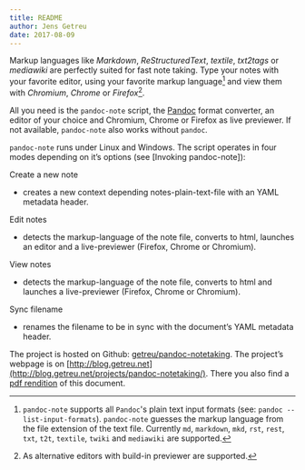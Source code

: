 ```yaml
---
title: README
author: Jens Getreu
date: 2017-08-09
---
```



Markup languages like _Markdown_, _ReStructuredText_, _textile_, _txt2tags_ or
_mediawiki_ are perfectly suited for fast note taking. Type your notes with your
favorite editor, using your favorite markup language[^1] and view them with
_Chromium_, _Chrome_ or _Firefox_[^2].

All you need is the `pandoc-note` script, the [Pandoc](http://pandoc.org) format
converter, an editor of your choice and Chromium, Chrome or Firefox as live
previewer. If not available, `pandoc-note` also works without `pandoc`.


`pandoc-note` runs under Linux and Windows. The script operates in four modes
depending on it’s options (see [Invoking pandoc-note]):

Create a new note

*   creates a new context depending notes-plain-text-file with an YAML
    metadata header.

Edit notes

*   detects the markup-language of the note file, converts to html, launches an
    editor and a live-previewer (Firefox, Chrome or Chromium).

View notes

*   detects the markup-language of the note file, converts to html and launches
    a live-previewer (Firefox, Chrome or Chromium).

Sync filename

*   renames the filename to be in sync with the document’s YAML metadata
    header.

The project is hosted on Github:
[getreu/pandoc-notetaking](https://github.com/getreu/pandoc-notetaking).
The project’s webpage is on
[http://blog.getreu.net](http://blog.getreu.net/projects/pandoc-notetaking/).
There you also find a [pdf rendition](http://blog.getreu.net/_downloads/pandoc-notetaking.pdf)
of this document.

[^1]: `pandoc-note` supports all `Pandoc`'s plain text input formats (see:
      `pandoc --list-input-formats`).  `pandoc-note` guesses the markup language
      from the file extension of the text file. Currently `md`, `markdown`, `mkd`,
      `rst`, `rest`, `txt`, `t2t`, `textile`, `twiki` and `mediawiki` are supported. 

[^2]: As alternative editors with build-in previewer are supported.

